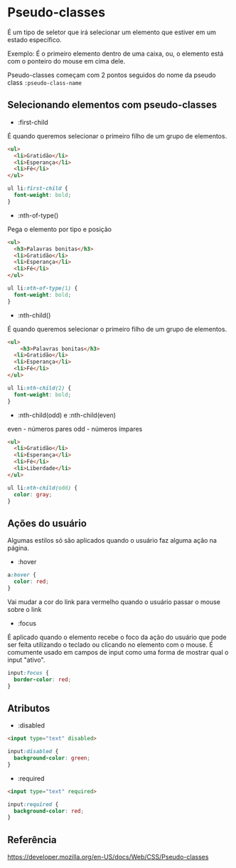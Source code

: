 # Pseudo-classes

É um tipo de seletor que irá selecionar um elemento que estiver em um estado específico.

Exemplo: É o primeiro elemento dentro de uma caixa, ou, o elemento está com o ponteiro do mouse em cima dele.

Pseudo-classes começam com 2 pontos seguidos do nome da pseudo class `:pseudo-class-name`

## Selecionando elementos com pseudo-classes

* :first-child

É quando queremos selecionar o primeiro filho de um grupo de elementos.

```HTML
<ul>
  <li>Gratidão</li>
  <li>Esperança</li>
  <li>Fé</li>
</ul>
```

```CSS
ul li:first-child {
  font-weight: bold;
}
```

* :nth-of-type()

Pega o elemento por tipo e posição

```HTML
<ul>
  <h3>Palavras bonitas</h3>
  <li>Gratidão</li>
  <li>Esperança</li>
  <li>Fé</li>
</ul>
```

```CSS
ul li:nth-of-type(1) {
  font-weight: bold;
}
```

* :nth-child()

É quando queremos selecionar o primeiro filho de um grupo de elementos.

```HTML
<ul>
	<h3>Palavras bonitas</h3>
  <li>Gratidão</li>
  <li>Esperança</li>
  <li>Fé</li>
</ul>
```

```CSS
ul li:nth-child(2) {
  font-weight: bold;
}
``` 
* :nth-child(odd) e :nth-child(even)

even - números pares
odd - números ímpares

```HTML
<ul>
  <li>Gratidão</li>
  <li>Esperança</li>
  <li>Fé</li>
  <li>Liberdade</li>
</ul>
```

```CSS
ul li:nth-child(odd) {
  color: gray;
}
```

## Ações do usuário

Algumas estilos só são aplicados quando o usuário faz alguma ação na página.

* :hover

```css
a:hover {
  color: red;
}
```

Vai mudar a cor do link para vermelho quando o usuário passar o mouse sobre o link

* :focus 

É aplicado quando o elemento recebe o foco da ação do usuário que pode ser feita utilizando o teclado ou clicando no elemento com o mouse. É comumente usado em campos de input como uma forma de mostrar qual o input "ativo".

```css
input:focus {
  border-color: red;
}
```

## Atributos

* :disabled

```HTML
<input type="text" disabled>
```

```CSS
input:disabled {
  background-color: green;
}
```

* :required

```HTML
<input type="text" required>
```

```CSS
input:required {
  background-color: red;
}
```

## Referência

https://developer.mozilla.org/en-US/docs/Web/CSS/Pseudo-classes